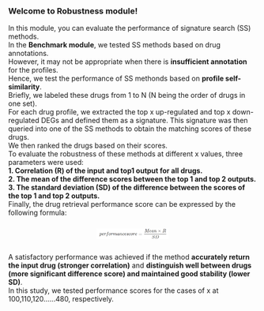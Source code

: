 ### Welcome to Robustness module!
In this module, you can evaluate the performance of signature search (SS) methods.  
In the **Benchmark module**, we tested SS methods based on drug annotations.   
However, it may not be appropriate when there is **insufficient annotation** for the profiles.   
Hence, we test the performance of SS methonds based on **profile self-similarity**.  
Briefly, we labeled these drugs from 1 to N (N being the order of drugs in one set).  
For each drug profile, we extracted the top x up-regulated and top x down-regulated DEGs and defined them as a signature. This signature was then queried into one of the SS methods to obtain the matching scores of these drugs.  
We then ranked the drugs based on their scores.  
To evaluate the robustness of these methods at different x values, three parameters were used:  
**1. Correlation (R) of the input and top1 output for all drugs.**  
**2. The mean of the difference scores between the top 1 and top 2 outputs.**  
**3. The standard deviation (SD) of the difference between the scores of the top 1 and top 2 outputs.**  
Finally, the drug retrieval performance score can be expressed by the following formula:

<div style="padding: 10px; text-align: center;">
<img src="imgrb1.png" width = "30%" height = "30%" />
</div>

A satisfactory performance was achieved if the method **accurately return the input drug (stronger correlation)** and **distinguish well between drugs (more significant difference score) and maintained good stability (lower SD)**.  
In this study, we tested performance scores for the cases of x at 100,110,120......480, respectively.
